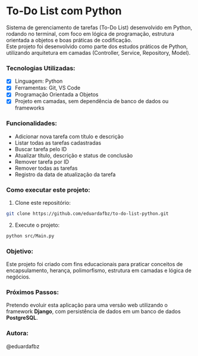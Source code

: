 # To-Do List com Python

Sistema de gerenciamento de tarefas (To-Do List) desenvolvido em Python, rodando no terminal, com foco em lógica de programação, estrutura orientada a objetos e boas práticas de codificação.  
Este projeto foi desenvolvido como parte dos estudos práticos de Python, utilizando arquitetura em camadas (Controller, Service, Repository, Model).

### Tecnologias Utilizadas:
- [x] Linguagem: Python
- [x] Ferramentas: Git, VS Code
- [x] Programação Orientada a Objetos
- [x] Projeto em camadas, sem dependência de banco de dados ou frameworks

### Funcionalidades:
- Adicionar nova tarefa com título e descrição
- Listar todas as tarefas cadastradas
- Buscar tarefa pelo ID
- Atualizar título, descrição e status de conclusão
- Remover tarefa por ID
- Remover todas as tarefas
- Registro da data de atualização da tarefa

### Como executar este projeto:
1. Clone este repositório:
```bash
git clone https://github.com/eduardafbz/to-do-list-python.git
```

2. Execute o projeto:
```bash
python src/Main.py
```

### Objetivo:
Este projeto foi criado com fins educacionais para praticar conceitos de encapsulamento, herança, polimorfismo, estrutura em camadas e lógica de negócios.

### Próximos Passos:
Pretendo evoluir esta aplicação para uma versão web utilizando o framework **Django**, com persistência de dados em um banco de dados **PostgreSQL**.

### Autora:  
@eduardafbz
